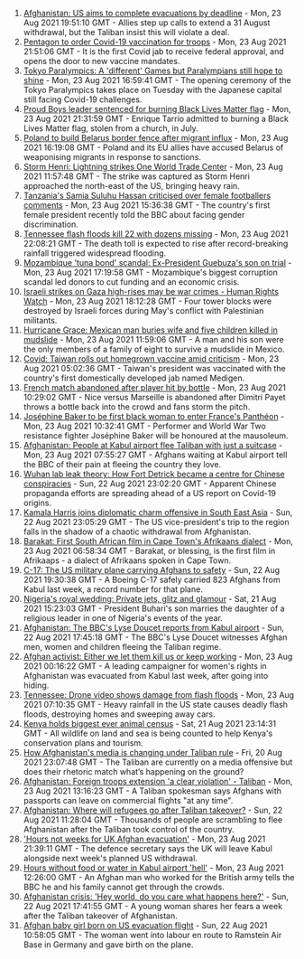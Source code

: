 1. [Afghanistan: US aims to complete evacuations by deadline](https://www.bbc.co.uk/news/world-asia-58310905) - Mon, 23 Aug 2021 19:51:10 GMT - Allies step up calls to extend a 31 August withdrawal, but the Taliban insist this will violate a deal.
2. [Pentagon to order Covid-19 vaccination for troops](https://www.bbc.co.uk/news/world-us-canada-58309254) - Mon, 23 Aug 2021 21:51:06 GMT - It is the first Covid jab to receive federal approval, and opens the door to new vaccine mandates.
3. [Tokyo Paralympics: A 'different' Games but Paralympians still hope to shine](https://www.bbc.co.uk/sport/disability-sport/58306545) - Mon, 23 Aug 2021 16:59:41 GMT - The opening ceremony of the Tokyo Paralympics takes place on Tuesday with the Japanese capital still facing Covid-19 challenges.
4. [Proud Boys leader sentenced for burning Black Lives Matter flag](https://www.bbc.co.uk/news/world-us-canada-58312254) - Mon, 23 Aug 2021 21:31:59 GMT - Enrique Tarrio admitted to burning a Black Lives Matter flag, stolen from a church, in July.
5. [Poland to build Belarus border fence after migrant influx](https://www.bbc.co.uk/news/world-europe-58303921) - Mon, 23 Aug 2021 16:19:08 GMT - Poland and its EU allies have accused Belarus of weaponising migrants in response to sanctions.
6. [Storm Henri: Lightning strikes One World Trade Center](https://www.bbc.co.uk/news/world-us-canada-58304611) - Mon, 23 Aug 2021 11:57:48 GMT - The strike was captured as Storm Henri approached the north-east of the US, bringing heavy rain.
7. [Tanzania's Samia Suluhu Hassan criticised over female footballers comments](https://www.bbc.co.uk/news/world-africa-58306708) - Mon, 23 Aug 2021 15:36:38 GMT - The country's first female president recently told the BBC about facing gender discrimination.
8. [Tennessee flash floods kill 22 with dozens missing](https://www.bbc.co.uk/news/world-us-canada-58300877) - Mon, 23 Aug 2021 22:08:21 GMT - The death toll is expected to rise after record-breaking rainfall triggered widespread flooding.
9. [Mozambique 'tuna bond' scandal: Ex-President Guebuza's son on trial](https://www.bbc.co.uk/news/world-africa-58304737) - Mon, 23 Aug 2021 17:19:58 GMT - Mozambique's biggest corruption scandal led donors to cut funding and an economic crisis.
10. [Israeli strikes on Gaza high-rises may be war crimes - Human Rights Watch](https://www.bbc.co.uk/news/world-middle-east-58305586) - Mon, 23 Aug 2021 18:12:28 GMT - Four tower blocks were destroyed by Israeli forces during May's conflict with Palestinian militants.
11. [Hurricane Grace: Mexican man buries wife and five children killed in mudslide](https://www.bbc.co.uk/news/world-latin-america-58305137) - Mon, 23 Aug 2021 11:59:06 GMT - A man and his son were the only members of a family of eight to survive a mudslide in Mexico.
12. [Covid: Taiwan rolls out homegrown vaccine amid criticism](https://www.bbc.co.uk/news/world-asia-58301573) - Mon, 23 Aug 2021 05:02:36 GMT - Taiwan's president was vaccinated with the country's first domestically developed jab named Medigen.
13. [French match abandoned after player hit by bottle](https://www.bbc.co.uk/sport/football/58301034) - Mon, 23 Aug 2021 10:29:02 GMT - Nice versus Marseille is abandoned after Dimitri Payet throws a bottle back into the crowd and fans storm the pitch.
14. [Joséphine Baker to be first black woman to enter France's Panthéon](https://www.bbc.co.uk/news/world-europe-58303919) - Mon, 23 Aug 2021 10:32:41 GMT - Performer and World War Two resistance fighter Joséphine Baker will be honoured at the mausoleum.
15. [Afghanistan: People at Kabul airport flee Taliban with just a suitcase](https://www.bbc.co.uk/news/world-asia-58300386) - Mon, 23 Aug 2021 07:55:27 GMT - Afghans waiting at Kabul airport tell the BBC of their pain at fleeing the country they love.
16. [Wuhan lab leak theory: How Fort Detrick became a centre for Chinese conspiracies](https://www.bbc.co.uk/news/world-us-canada-58273322) - Sun, 22 Aug 2021 23:02:20 GMT - Apparent Chinese propaganda efforts are spreading ahead of a US report on Covid-19 origins.
17. [Kamala Harris joins diplomatic charm offensive in South East Asia](https://www.bbc.co.uk/news/world-asia-58277226) - Sun, 22 Aug 2021 23:05:29 GMT - The US vice-president's trip to the region falls in the shadow of a chaotic withdrawal from Afghanistan.
18. [Barakat: First South African film in Cape Town's Afrikaans dialect](https://www.bbc.co.uk/news/world-africa-58189393) - Mon, 23 Aug 2021 06:58:34 GMT - Barakat, or blessing, is the first film in Afrikaaps - a dialect of Afrikaans spoken in Cape Town.
19. [C-17: The US military plane carrying Afghans to safety](https://www.bbc.co.uk/news/world-asia-58297899) - Sun, 22 Aug 2021 19:30:38 GMT - A Boeing C-17 safely carried 823 Afghans from Kabul last week, a record number for that plane.
20. [Nigeria's royal wedding: Private jets, glitz and glamour](https://www.bbc.co.uk/news/world-africa-58291132) - Sat, 21 Aug 2021 15:23:03 GMT - President Buhari's son marries the daughter of a religious leader in one of Nigeria's events of the year.
21. [Afghanistan: The BBC's Lyse Doucet reports from Kabul airport](https://www.bbc.co.uk/news/world-asia-58300416) - Sun, 22 Aug 2021 17:45:18 GMT - The BBC's Lyse Doucet witnesses Afghan men, women and children fleeing the Taliban regime.
22. [Afghan activist: Either we let them kill us or keep working](https://www.bbc.co.uk/news/world-asia-58301303) - Mon, 23 Aug 2021 00:16:22 GMT - A leading campaigner for women's rights in Afghanistan was evacuated from Kabul last week, after going into hiding.
23. [Tennessee: Drone video shows damage from flash floods](https://www.bbc.co.uk/news/world-us-canada-58303063) - Mon, 23 Aug 2021 07:10:35 GMT - Heavy rainfall in the US state causes deadly flash floods, destroying homes and sweeping away cars.
24. [Kenya holds biggest ever animal census](https://www.bbc.co.uk/news/world-africa-58281212) - Sat, 21 Aug 2021 23:14:31 GMT - All wildlife on land and sea is being counted to help Kenya's conservation plans and tourism.
25. [How Afghanistan's media is changing under Taliban rule](https://www.bbc.co.uk/news/world-asia-58273011) - Fri, 20 Aug 2021 23:07:48 GMT - The Taliban are currently on a media offensive but does their rhetoric match what’s happening on the ground?
26. [Afghanistan: Foreign troops extension 'a clear violation' - Taliban](https://www.bbc.co.uk/news/world-asia-58307188) - Mon, 23 Aug 2021 13:16:23 GMT - A Taliban spokesman says Afghans with passports can leave on commercial flights "at any time".
27. [Afghanistan: Where will refugees go after Taliban takeover?](https://www.bbc.co.uk/news/world-asia-58283177) - Sun, 22 Aug 2021 11:28:04 GMT - Thousands of people are scrambling to flee Afghanistan after the Taliban took control of the country.
28. ['Hours not weeks for UK Afghan evacuation'](https://www.bbc.co.uk/news/uk-58302734) - Mon, 23 Aug 2021 21:39:11 GMT - The defence secretary says the UK will leave Kabul alongside next week's planned US withdrawal.
29. [Hours without food or water in Kabul airport 'hell'](https://www.bbc.co.uk/news/uk-58305040) - Mon, 23 Aug 2021 12:26:00 GMT - An Afghan man who worked for the British army tells the BBC he and his family cannot get through the crowds.
30. [Afghanistan crisis: 'Hey world, do you care what happens here?'](https://www.bbc.co.uk/news/world-asia-58297623) - Sun, 22 Aug 2021 17:41:55 GMT - A young woman shares her fears a week after the Taliban takeover of Afghanistan.
31. [Afghan baby girl born on US evacuation flight](https://www.bbc.co.uk/news/world-asia-58297893) - Sun, 22 Aug 2021 10:58:05 GMT - The woman went into labour en route to Ramstein Air Base in Germany and gave birth on the plane.
